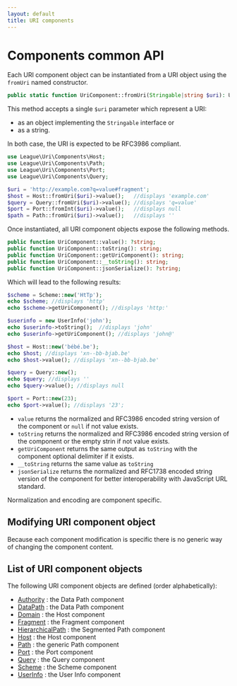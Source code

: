 ```yaml
---
layout: default
title: URI components
---
```


Components common API
=======

Each URI component object can be instantiated from a URI object using the `fromUri` named constructor.

~~~php
public static function UriComponent::fromUri(Stringable|string $uri): UriComponentInterface;
~~~

This method accepts a single `$uri` parameter which represent a URI:

- as an object implementing the `Stringable` interface or
- as a string.

In both case, the URI is expected to be RFC3986 compliant.

~~~php
use League\Uri\Components\Host;
use League\Uri\Components\Path;
use League\Uri\Components\Port;
use League\Uri\Components\Query;

$uri = 'http://example.com?q=value#fragment';
$host = Host::fromUri($uri)->value();   //displays 'example.com'
$query = Query::fromUri($uri)->value(); //displays 'q=value'
$port = Port::fromInt($uri)->value();   //displays null
$path = Path::fromUri($uri)->value();   //displays ''
~~~ 

Once instantiated, all URI component objects expose the following methods.

~~~php
public function UriComponent::value(): ?string;
public function UriComponent::toString(): string;
public function UriComponent::getUriComponent(): string;
public function UriComponent::__toString(): string;
public function UriComponent::jsonSerialize(): ?string;
~~~

Which will lead to the following results:

~~~php
$scheme = Scheme::new('HtTp');
echo $scheme; //displays 'http'
echo $scheme->getUriComponent(); //displays 'http:'

$userinfo = new UserInfo('john');
echo $userinfo->toString();  //displays 'john'
echo $userinfo->getUriComponent(); //displays 'john@'

$host = Host::new('bébé.be');
echo $host; //displays 'xn--bb-bjab.be'
echo $host->value(); //displays 'xn--bb-bjab.be'

$query = Query::new();
echo $query; //displays ''
echo $query->value(); //displays null

$port = Port::new(23);
echo $port->value(); //displays '23';
~~~

- `value` returns the normalized and RFC3986 encoded string version of the component or `null` if not value exists.
- `toString` returns the normalized and RFC3986 encoded string version of the component or  the empty strin if not value exists.
- `getUriComponent` returns the same output as `toString` with the component optional delimiter if it exists.
- `__toString` returns the same value as `toString`
- `jsonSerialize` returns the normalized and RFC1738 encoded string version of the component for better interoperability with JavaScript URL standard.

<p class="message-notice">Normalization and encoding are component specific.</p>

## Modifying URI component object

Because each component modification is specific there is no generic way of changing the component content.

List of URI component objects
--------

The following URI component objects are defined (order alphabetically):

- [Authority](/components/7.0/authority/) : the Data Path component
- [DataPath](/components/7.0/path/data/) : the Data Path component
- [Domain](/components/7.0/host/domain/) : the Host component
- [Fragment](/components/7.0/fragment/) : the Fragment component
- [HierarchicalPath](/components/7.0/path/segmented/) : the Segmented Path component
- [Host](/components/7.0/host/) : the Host component
- [Path](/components/7.0/path/) : the generic Path component
- [Port](/components/7.0/port/) : the Port component
- [Query](/components/7.0/query/) : the Query component
- [Scheme](/components/7.0/scheme/) : the Scheme component
- [UserInfo](/components/7.0/userinfo/) : the User Info component
